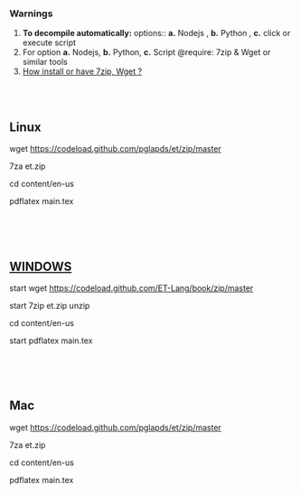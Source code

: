 
### Warnings 

1. **To decompile automatically:** options:: **a.** Nodejs , **b.** Python , **c.** click or execute script
2. For option **a.** Nodejs, **b.** Python, **c.** Script @require: 7zip & Wget or similar tools
3. [How install or have 7zip, Wget ?](how.md)

<br>
<br>

## Linux

wget https://codeload.github.com/pglapds/et/zip/master

7za et.zip 

cd content/en-us

pdflatex main.tex

<br>
<br>
<br>

## [WINDOWS](WINDOWS.md)

start wget https://codeload.github.com/ET-Lang/book/zip/master

start 7zip et.zip unzip 

cd content/en-us

start pdflatex main.tex


<br>
<br>
<br>

## Mac

wget https://codeload.github.com/pglapds/et/zip/master

7za et.zip 

cd content/en-us

pdflatex main.tex




